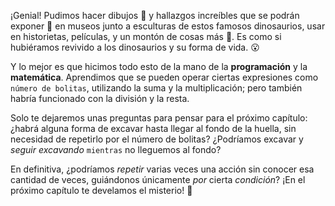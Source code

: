 ¡Genial! Pudimos hacer dibujos :notebook_with_decorative_cover: y hallazgos increíbles que se podrán exponer :newspaper: en museos junto a esculturas de estos famosos dinosaurios, usar en historietas, películas, y un montón de cosas más :newspaper:. Es como si hubiéramos revivido a los dinosaurios y su forma de vida. :open_mouth:

Y lo mejor es que hicimos todo esto de la mano de la **programación** y la **matemática**. Aprendimos que se pueden operar ciertas expresiones como `número de bolitas`, utilizando la suma y la multiplicación; pero también habría funcionado con la división y la resta. 

Solo te dejaremos unas preguntas para pensar para el próximo capítulo: ¿habrá alguna forma de excavar hasta llegar al fondo de la huella, sin necesidad de repetirlo por el número de bolitas? ¿Podríamos excavar y _seguir excavando_ `mientras` no lleguemos al fondo? 

En definitiva, ¿podríamos _repetir_ varias veces una acción sin conocer esa cantidad de veces, guiándonos únicamente _por_ cierta _condición_? ¡En el próximo capítulo te develamos el misterio! :grimacing:
